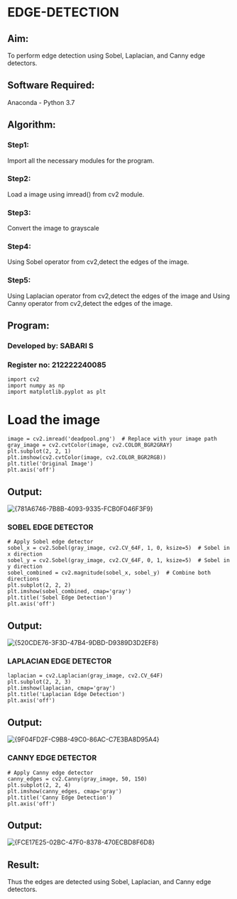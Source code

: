 # EDGE-DETECTION
## Aim:
To perform edge detection using Sobel, Laplacian, and Canny edge detectors.

## Software Required:
Anaconda - Python 3.7

## Algorithm:
### Step1:
Import all the necessary modules for the program.

### Step2:
Load a image using imread() from cv2 module.

### Step3:
Convert the image to grayscale

### Step4:
Using Sobel operator from cv2,detect the edges of the image.

### Step5:

Using Laplacian operator from cv2,detect the edges of the image and Using Canny operator from cv2,detect the edges of the image.

## Program:

### Developed by: SABARI S
### Register no: 212222240085

```
import cv2
import numpy as np
import matplotlib.pyplot as plt
```
# Load the image
```
image = cv2.imread('deadpool.png')  # Replace with your image path
gray_image = cv2.cvtColor(image, cv2.COLOR_BGR2GRAY)
plt.subplot(2, 2, 1)
plt.imshow(cv2.cvtColor(image, cv2.COLOR_BGR2RGB))
plt.title('Original Image')
plt.axis('off')
```
## Output:

![{781A6746-7B8B-4093-9335-FCB0F046F3F9}](https://github.com/user-attachments/assets/71bfe289-4b78-4c3c-9271-8cbc4f836b81)

### SOBEL EDGE DETECTOR
```
# Apply Sobel edge detector
sobel_x = cv2.Sobel(gray_image, cv2.CV_64F, 1, 0, ksize=5)  # Sobel in x direction
sobel_y = cv2.Sobel(gray_image, cv2.CV_64F, 0, 1, ksize=5)  # Sobel in y direction
sobel_combined = cv2.magnitude(sobel_x, sobel_y)  # Combine both directions
plt.subplot(2, 2, 2)
plt.imshow(sobel_combined, cmap='gray')
plt.title('Sobel Edge Detection')
plt.axis('off')
```
## Output:


![{520CDE76-3F3D-47B4-9DBD-D9389D3D2EF8}](https://github.com/user-attachments/assets/55b2440b-9d41-44df-90de-bb3519ce6013)


### LAPLACIAN EDGE DETECTOR
```
laplacian = cv2.Laplacian(gray_image, cv2.CV_64F)
plt.subplot(2, 2, 3)
plt.imshow(laplacian, cmap='gray')
plt.title('Laplacian Edge Detection')
plt.axis('off')

```
## Output:

![{9F04FD2F-C9B8-49C0-86AC-C7E3BA8D95A4}](https://github.com/user-attachments/assets/7843d7e8-0830-44b7-a37c-d7b7f4aacd12)

### CANNY EDGE DETECTOR
```
# Apply Canny edge detector
canny_edges = cv2.Canny(gray_image, 50, 150)
plt.subplot(2, 2, 4)
plt.imshow(canny_edges, cmap='gray')
plt.title('Canny Edge Detection')
plt.axis('off')
```
## Output:
![{FCE17E25-02BC-47F0-8378-470ECBD8F6D8}](https://github.com/user-attachments/assets/735c73ca-b0dd-4a0f-8bf6-1370e396671b)


## Result:
Thus the edges are detected using Sobel, Laplacian, and Canny edge detectors.
